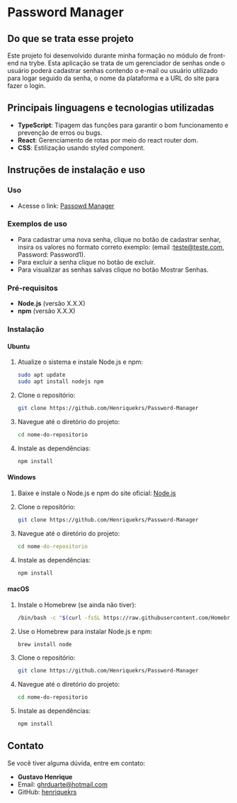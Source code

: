 # Password Manager

## Do que se trata esse projeto

Este projeto foi desenvolvido durante minha formação no módulo de front-end na trybe. Esta aplicação se trata de um gerenciador de senhas onde o usuário poderá cadastrar senhas contendo o e-mail ou usuário utilizado para logar seguido da senha, o nome da plataforma e a URL do site para fazer o login.

## Principais linguagens e tecnologias utilizadas

- **TypeScript**: Tipagem das funções para garantir o bom funcionamento e prevenção de erros ou bugs.
- **React**: Gerenciamento de rotas por meio do react router dom.
- **CSS**: Estilização usando styled component.

## Instruções de instalação e uso

### Uso

- Acesse o link: [Passowd Manager](https://password-manager-nu-one.vercel.app/)

### Exemplos de uso

- Para cadastrar uma nova senha, clique no botão de cadastrar senhar, insira os valores no formato correto exemplo: (email :teste@teste.com, Password: Password1).
- Para excluir a senha clique no botão de excluir.
- Para visualizar as senhas salvas clique no botão Mostrar Senhas.

### Pré-requisitos

- **Node.js** (versão X.X.X)
- **npm** (versão X.X.X)

### Instalação

#### Ubuntu

1. Atualize o sistema e instale Node.js e npm:
    ```bash
    sudo apt update
    sudo apt install nodejs npm
    ```

2. Clone o repositório:
    ```bash
    git clone https://github.com/Henriquekrs/Password-Manager
    ```

3. Navegue até o diretório do projeto:
    ```bash
    cd nome-do-repositorio
    ```

4. Instale as dependências:
    ```bash
    npm install
    ```

#### Windows

1. Baixe e instale o Node.js e npm do site oficial: [Node.js](https://nodejs.org/)

2. Clone o repositório:
    ```bash
    git clone https://github.com/Henriquekrs/Password-Manager
    ```

3. Navegue até o diretório do projeto:
    ```cmd
    cd nome-do-repositorio
    ```

4. Instale as dependências:
    ```cmd
    npm install
    ```

#### macOS

1. Instale o Homebrew (se ainda não tiver):
    ```bash
    /bin/bash -c "$(curl -fsSL https://raw.githubusercontent.com/Homebrew/install/HEAD/install.sh)"
    ```

2. Use o Homebrew para instalar Node.js e npm:
    ```bash
    brew install node
    ```

3. Clone o repositório:
    ```bash
    git clone https://github.com/Henriquekrs/Password-Manager
    ```

4. Navegue até o diretório do projeto:
    ```bash
    cd nome-do-repositorio
    ```

5. Instale as dependências:
    ```bash
    npm install
    ```

## Contato

Se você tiver alguma dúvida, entre em contato:
- **Gustavo Henrique**
- Email: [ghrduarte@hotmail.com](mailto:ghrduarte@hotmail.com)
- GitHub: [henriquekrs](https://github.com/Henriquekrs)
